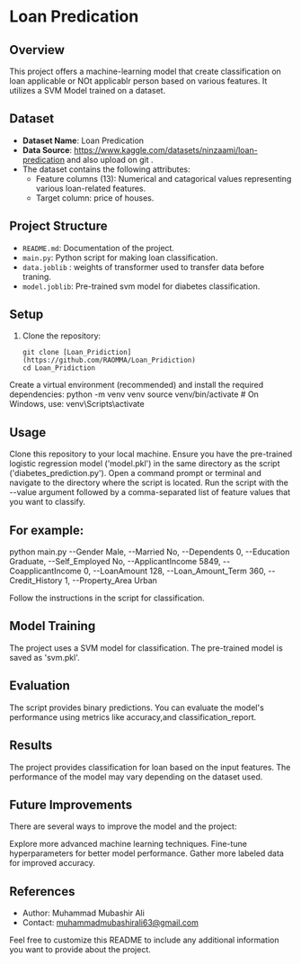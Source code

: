 # Loan Predication

## Overview

This project offers a machine-learning model that create classification on loan applicable or NOt applicablr person based on various features. It utilizes a SVM Model trained on a dataset.


## Dataset

- **Dataset Name**: Loan Predication
- **Data Source**: https://www.kaggle.com/datasets/ninzaami/loan-predication  and also upload on git .
- The dataset contains the following attributes:
  - Feature columns (13): Numerical and catagorical values representing various loan-related features.
  - Target column: price of houses.

## Project Structure

- `README.md`: Documentation of the project.
- `main.py`: Python script for making loan classification.
- `data.joblib` : weights of transformer used to transfer data before traning.
- `model.joblib`: Pre-trained svm model for diabetes classification.

## Setup

1. Clone the repository:
   ```shell
   git clone [Loan_Pridiction](https://github.com/RAOMMA/Loan_Pridiction)
   cd Loan_Pridiction
Create a virtual environment (recommended) and install the required dependencies:
python -m venv venv
source venv/bin/activate  # On Windows, use: venv\Scripts\activate

## Usage
Clone this repository to your local machine.
Ensure you have the pre-trained logistic regression model ('model.pkl') in the same directory as the script ('diabetes_prediction.py').
Open a command prompt or terminal and navigate to the directory where the script is located.
Run the script with the --value argument followed by a comma-separated list of feature values that you want to classify.
## For example:
python main.py --Gender Male, --Married No, --Dependents 0, --Education Graduate, --Self_Employed No, --ApplicantIncome 5849, --CoapplicantIncome 0, --LoanAmount 128, --Loan_Amount_Term 360, --Credit_History 1, --Property_Area Urban

Follow the instructions in the script for classification.

## Model Training
The project uses a SVM model for classification. The pre-trained model is saved as 'svm.pkl'.

## Evaluation
The script provides binary predictions. You can evaluate the model's performance using metrics like accuracy,and classification_report.

## Results
The project provides classification for loan based on the input features. The performance of the model may vary depending on the dataset used.

## Future Improvements
There are several ways to improve the model and the project:

Explore more advanced machine learning techniques.
Fine-tune hyperparameters for better model performance.
Gather more labeled data for improved accuracy.
## References

- Author: Muhammad Mubashir Ali
- Contact: muhammadmubashirali63@gmail.com

Feel free to customize this README to include any additional information you want to provide about the project.
